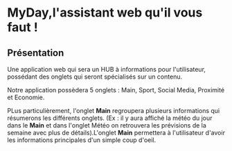 # MyDay,l'assistant web qu'il vous faut !

## Présentation

Une application web qui sera un HUB à informations pour l'utilisateur, possédant des onglets qui seront spécialisés sur un contenu.

Notre application possèdera 5 onglets : Main, Sport, Social Media, Proximité et Economie.

PLus particulièrement, l'onglet **Main** regroupera plusieurs informations qui résumerons les différents onglets. (Ex : il y aura affiché la météo du jour dans le **Main** et dans l'onglet Météo on retrouvera les prévisions de la semaine avec plus de détails).L'onglet **Main** permettera à l'utilisateur d'avoir les informations principales d'un simple coup d'oeil.

